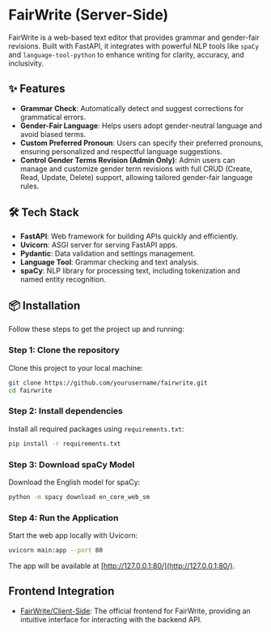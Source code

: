 # FairWrite (Server-Side)

FairWrite is a web-based text editor that provides grammar and gender-fair revisions. Built with FastAPI, it integrates with powerful NLP tools like `spaCy` and `language-tool-python` to enhance writing for clarity, accuracy, and inclusivity.

## ✨ Features

- **Grammar Check**: Automatically detect and suggest corrections for grammatical errors.
- **Gender-Fair Language**: Helps users adopt gender-neutral language and avoid biased terms.
- **Custom Preferred Pronoun**: Users can specify their preferred pronouns, ensuring personalized and respectful language suggestions.
- **Control Gender Terms Revision (Admin Only)**: Admin users can manage and customize gender term revisions with full CRUD (Create, Read, Update, Delete) support, allowing tailored gender-fair language rules.

## 🛠️ Tech Stack

- **FastAPI**: Web framework for building APIs quickly and efficiently.
- **Uvicorn**: ASGI server for serving FastAPI apps.
- **Pydantic**: Data validation and settings management.
- **Language Tool**: Grammar checking and text analysis.
- **spaCy**: NLP library for processing text, including tokenization and named entity recognition.

## 📦 Installation

Follow these steps to get the project up and running:

### Step 1: Clone the repository

Clone this project to your local machine:

```bash
git clone https://github.com/yourusername/fairwrite.git
cd fairwrite
```

### Step 2: Install dependencies

Install all required packages using `requirements.txt`:

```bash
pip install -r requirements.txt
```

### Step 3: Download spaCy Model

Download the English model for spaCy:

```bash
python -m spacy download en_core_web_sm
```

### Step 4: Run the Application

Start the web app locally with Uvicorn:

```bash
uvicorn main:app --port 80
```

The app will be available at [http://127.0.0.1:80/](http://127.0.0.1:80/).

## Frontend Integration

- [FairWrite/Client-Side](https://github.com/Fair-Write/Client-Side.git): The official frontend for FairWrite, providing an intuitive interface for interacting with the backend API.
